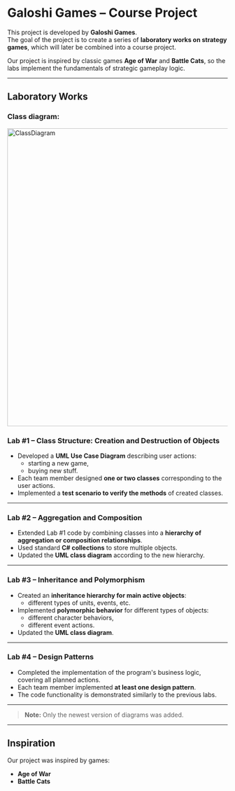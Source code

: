 # Galoshi Games – Course Project

This project is developed by **Galoshi Games**.  
The goal of the project is to create a series of **laboratory works on strategy games**, which will later be combined into a course project.  

Our project is inspired by classic games **Age of War** and **Battle Cats**, so the labs implement the fundamentals of strategic gameplay logic.

---

## Laboratory Works

### Class diagram:
<img width="1152" height="681" alt="ClassDiagram" src="https://github.com/user-attachments/assets/ff1e29a9-cff8-49fc-99dc-ebad6672cb5e" />

### Lab #1 – Class Structure: Creation and Destruction of Objects
- Developed a **UML Use Case Diagram** describing user actions:
  - starting a new game,
  - buying new stuff.  
- Each team member designed **one or two classes** corresponding to the user actions.
- Implemented a **test scenario to verify the methods** of created classes.

---

### Lab #2 – Aggregation and Composition
- Extended Lab #1 code by combining classes into a **hierarchy of aggregation or composition relationships**.
- Used standard **C# collections** to store multiple objects.
- Updated the **UML class diagram** according to the new hierarchy.

---

### Lab #3 – Inheritance and Polymorphism
- Created an **inheritance hierarchy for main active objects**:
  - different types of units, events, etc.
- Implemented **polymorphic behavior** for different types of objects:
  - different character behaviors,
  - different event actions.
- Updated the **UML class diagram**.

---

### Lab #4 – Design Patterns
- Completed the implementation of the program's business logic, covering all planned actions.
- Each team member implemented **at least one design pattern**.
- The code functionality is demonstrated similarly to the previous labs.

---

> **Note:** Only the newest version of diagrams was added.

---

## Inspiration
Our project was inspired by games:
- **Age of War**  
- **Battle Cats**  
